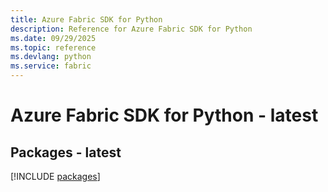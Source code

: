 ```yaml
---
title: Azure Fabric SDK for Python
description: Reference for Azure Fabric SDK for Python
ms.date: 09/29/2025
ms.topic: reference
ms.devlang: python
ms.service: fabric
---
```

# Azure Fabric SDK for Python - latest
## Packages - latest
[!INCLUDE [packages](fabric-index.md)]